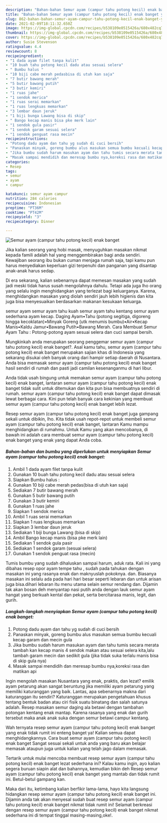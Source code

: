 ```yaml
---
description: "Bahan-bahan Semur ayam (campur tahu potong kecil) enak banget yang lezat dan Mudah Dibuat"
title: "Bahan-bahan Semur ayam (campur tahu potong kecil) enak banget yang lezat dan Mudah Dibuat"
slug: 862-bahan-bahan-semur-ayam-campur-tahu-potong-kecil-enak-banget-yang-lezat-dan-mudah-dibuat
date: 2021-02-09T18:11:32.650Z
image: https://img-global.cpcdn.com/recipes/b538109e0515426a/680x482cq70/semur-ayam-campur-tahu-potong-kecil-enak-banget-foto-resep-utama.jpg
thumbnail: https://img-global.cpcdn.com/recipes/b538109e0515426a/680x482cq70/semur-ayam-campur-tahu-potong-kecil-enak-banget-foto-resep-utama.jpg
cover: https://img-global.cpcdn.com/recipes/b538109e0515426a/680x482cq70/semur-ayam-campur-tahu-potong-kecil-enak-banget-foto-resep-utama.jpg
author: Susie Stevenson
ratingvalue: 4.4
reviewcount: 8
recipeingredient:
- "1 dada ayam filet tanpa kulit"
- "10 buah tahu potong kecil dadu atau sesuai selera"
- " Bumbu halus "
- "10 biji cabe merah pedasbisa di utuh kan saja"
- "7 butir bawang merah"
- "5 butir bawang putih"
- "3 butir kemiri"
- "1 ruas jahe"
- "1 sendok merica"
- "1 ruas serai memarkan"
- "1 ruas lengkuas memarkan"
- "3 lembar daun jeruk"
- "1 biji bunga Lawang bisa di skip"
- " Bango kecap manis bisa pke merk lain"
- "1 sendok gula pasir"
- "1 sendok garam sesuai selera"
- "1 sendok penguat rasa mecin"
recipeinstructions:
- "Potong dadu ayam dan tahu yg sudah di cuci bersih"
- "Panaskan minyak, goreng bumbu alus masukan semua bumbu kecuali kecap garam dan mecin gula"
- "Jika bumbu sudah harum masukan ayam dan tahu tumis secara merata tambah kan kecap manis 4 sendok makan atau sesuai selera kita,lalu tambah garam mecin dan sedikit gula (jika tidak suka terlalu manis bisa di skip gula nya)"
- "Masak sampai mendidih dan meresap bumbu nya,koreksi rasa dan matikan api"
categories:
- Resep
tags:
- semur
- ayam
- campur

katakunci: semur ayam campur 
nutrition: 284 calories
recipecuisine: Indonesian
preptime: "PT36M"
cooktime: "PT42M"
recipeyield: "3"
recipecategory: Dinner

---
```



![Semur ayam (campur tahu potong kecil) enak banget](https://img-global.cpcdn.com/recipes/b538109e0515426a/680x482cq70/semur-ayam-campur-tahu-potong-kecil-enak-banget-foto-resep-utama.jpg)

Jika kalian seorang yang hobi masak, menyuguhkan masakan nikmat kepada famili adalah hal yang menggembirakan bagi anda sendiri. Kewajiban seorang ibu bukan cuman menjaga rumah saja, tapi kamu pun harus menyediakan keperluan gizi terpenuhi dan panganan yang disantap anak-anak harus sedap.

Di era  sekarang, kalian sebenarnya dapat memesan masakan yang sudah jadi meski tidak harus susah mengolahnya dahulu. Tetapi ada juga lho orang yang selalu ingin menghidangkan yang terlezat bagi keluarganya. Karena, menghidangkan masakan yang diolah sendiri jauh lebih higienis dan kita juga bisa menyesuaikan berdasarkan makanan kesukaan keluarga. 

semur ayam semur ayam tahu kuah semur ayam tahu kentang semur ayam sederhana ayam kecap. Daging Ayam•Tahu (potong segitiga, digoreng hingga kecoklatan)•Minyak Goreng (utk menumis bumbu)•Air•Kecap Manis•Kaldu Jamur•Bawang Putih•Bawang Merah. Cara Membuat Semur Ayam Tahu : Potong-potong ayam sesuai selera dan cuci sampai bersih.

Mungkinkah anda merupakan seorang penggemar semur ayam (campur tahu potong kecil) enak banget?. Asal kamu tahu, semur ayam (campur tahu potong kecil) enak banget merupakan sajian khas di Indonesia yang sekarang disukai oleh banyak orang dari hampir setiap daerah di Nusantara. Anda bisa memasak semur ayam (campur tahu potong kecil) enak banget hasil sendiri di rumah dan pasti jadi camilan kesenanganmu di hari libur.

Anda tidak usah bingung untuk memakan semur ayam (campur tahu potong kecil) enak banget, lantaran semur ayam (campur tahu potong kecil) enak banget tidak sulit untuk ditemukan dan kita pun bisa membuatnya sendiri di rumah. semur ayam (campur tahu potong kecil) enak banget dapat dimasak lewat berbagai cara. Kini pun telah banyak cara kekinian yang membuat semur ayam (campur tahu potong kecil) enak banget lebih lezat.

Resep semur ayam (campur tahu potong kecil) enak banget juga gampang sekali untuk dibikin, lho. Kita tidak usah repot-repot untuk membeli semur ayam (campur tahu potong kecil) enak banget, lantaran Kamu mampu menghidangkan di rumahmu. Untuk Kamu yang akan mencobanya, di bawah ini adalah cara membuat semur ayam (campur tahu potong kecil) enak banget yang enak yang dapat Anda coba.

<!--inarticleads1-->

##### Bahan-bahan dan bumbu yang diperlukan untuk menyiapkan Semur ayam (campur tahu potong kecil) enak banget:

1. Ambil 1 dada ayam filet tanpa kulit
1. Gunakan 10 buah tahu potong kecil dadu atau sesuai selera
1. Siapkan  Bumbu halus :
1. Gunakan 10 biji cabe merah pedas(bisa di utuh kan saja)
1. Sediakan 7 butir bawang merah
1. Gunakan 5 butir bawang putih
1. Gunakan 3 butir kemiri
1. Gunakan 1 ruas jahe
1. Siapkan 1 sendok merica
1. Ambil 1 ruas serai memarkan
1. Siapkan 1 ruas lengkuas memarkan
1. Siapkan 3 lembar daun jeruk
1. Sediakan 1 biji bunga Lawang (bisa di skip)
1. Ambil  Bango kecap manis (bisa pke merk lain)
1. Sediakan 1 sendok gula pasir
1. Sediakan 1 sendok garam (sesuai selera)
1. Gunakan 1 sendok penguat rasa (mecin)


Tumis bumbu yang sudah dihaluskan sampai harum, aduk rata. Kali ini yang dibahas resep opor ayam tempe tahu , sudah pada tahukan dengan masakan ini yang rasanya enak dan maknyuslah pokoknya. dan. Biasanya masakan ini selalu ada pada hari hari besar seperti lebaran dan untuk arisan juga bisa.dihari lebaran itu menu utama selain semur rendang dan. Dijamin tak akan bosan deh menyantap nasi putih anda dengan lauk semur ayam hangat yang berkuah kental dan pekat, serta bercitarasa manis, legit, dan gurih. 

<!--inarticleads2-->

##### Langkah-langkah menyiapkan Semur ayam (campur tahu potong kecil) enak banget:

1. Potong dadu ayam dan tahu yg sudah di cuci bersih
1. Panaskan minyak, goreng bumbu alus masukan semua bumbu kecuali kecap garam dan mecin gula
1. Jika bumbu sudah harum masukan ayam dan tahu tumis secara merata tambah kan kecap manis 4 sendok makan atau sesuai selera kita,lalu tambah garam mecin dan sedikit gula (jika tidak suka terlalu manis bisa di skip gula nya)
1. Masak sampai mendidih dan meresap bumbu nya,koreksi rasa dan matikan api


Ingin mengolah masakan Nusantara yang enak, praktis, dan lezat? emilik ayam petarung akan sangat beruntung jika memiliki ayam petarung yang memiliki katuranggan yang baik. Lantas, apa sebenarnya makna dari katuranggan itu sendiri? Katuranggan merupakan pengetahuan khusus tentang bentuk badan atau ciri fisik suatu binatang dan salah satunya adalah. Resep masakan semur daging ala betawi dengan tambahan potongan kentang enak mantap. Karena rasanya yang enak dan gurih tersebut maka anak anak suka dengan semur betawi campur kentang. 

Wah ternyata resep semur ayam (campur tahu potong kecil) enak banget yang enak tidak rumit ini enteng banget ya! Kalian semua dapat menghidangkannya. Cara buat semur ayam (campur tahu potong kecil) enak banget Sangat sesuai sekali untuk anda yang baru akan belajar memasak ataupun juga untuk kalian yang telah jago dalam memasak.

Tertarik untuk mulai mencoba membuat resep semur ayam (campur tahu potong kecil) enak banget lezat sederhana ini? Kalau kamu ingin, ayo kalian segera buruan siapin alat dan bahannya, kemudian bikin deh Resep semur ayam (campur tahu potong kecil) enak banget yang mantab dan tidak rumit ini. Betul-betul gampang kan. 

Maka dari itu, ketimbang kalian berfikir lama-lama, hayo kita langsung hidangkan resep semur ayam (campur tahu potong kecil) enak banget ini. Dijamin anda tak akan menyesal sudah buat resep semur ayam (campur tahu potong kecil) enak banget nikmat tidak rumit ini! Selamat berkreasi dengan resep semur ayam (campur tahu potong kecil) enak banget nikmat sederhana ini di tempat tinggal masing-masing,oke!.

